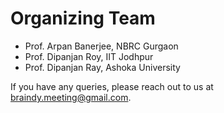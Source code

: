 # Organizing Team

- Prof. Arpan Banerjee, NBRC Gurgaon
- Prof. Dipanjan Roy, IIT Jodhpur
- Prof. Dipanjan Ray, Ashoka University

If you have any queries, please reach out to us at <a href="mailto:braindy.meeting@gmail.com">braindy.meeting@gmail.com</a>.